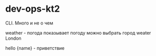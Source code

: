 # dev-ops-kt2

CLI. Много и не о чем 

weather - погода
показывает погоду можно выбрать город
weater London

hello {name} - приветствие